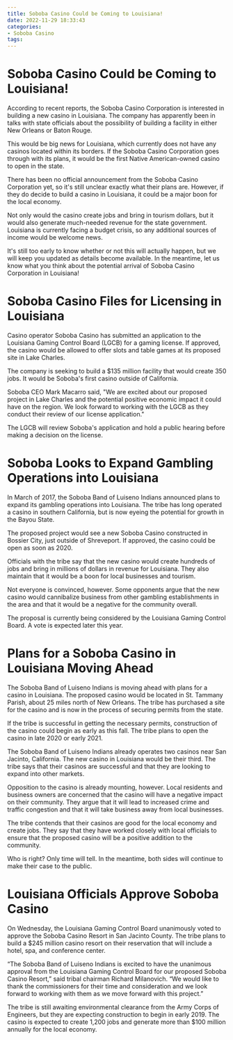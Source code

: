 ```yaml
---
title: Soboba Casino Could be Coming to Louisiana!
date: 2022-11-29 18:33:43
categories:
- Soboba Casino
tags:
---
```



#  Soboba Casino Could be Coming to Louisiana!

According to recent reports, the Soboba Casino Corporation is interested in building a new casino in Louisiana. The company has apparently been in talks with state officials about the possibility of building a facility in either New Orleans or Baton Rouge.

This would be big news for Louisiana, which currently does not have any casinos located within its borders. If the Soboba Casino Corporation goes through with its plans, it would be the first Native American-owned casino to open in the state.

There has been no official announcement from the Soboba Casino Corporation yet, so it's still unclear exactly what their plans are. However, if they do decide to build a casino in Louisiana, it could be a major boon for the local economy.

Not only would the casino create jobs and bring in tourism dollars, but it would also generate much-needed revenue for the state government. Louisiana is currently facing a budget crisis, so any additional sources of income would be welcome news.

It's still too early to know whether or not this will actually happen, but we will keep you updated as details become available. In the meantime, let us know what you think about the potential arrival of Soboba Casino Corporation in Louisiana!

#  Soboba Casino Files for Licensing in Louisiana

Casino operator Soboba Casino has submitted an application to the Louisiana Gaming Control Board (LGCB) for a gaming license. If approved, the casino would be allowed to offer slots and table games at its proposed site in Lake Charles.

The company is seeking to build a $135 million facility that would create 350 jobs. It would be Soboba's first casino outside of California.

Soboba CEO Mark Macarro said, "We are excited about our proposed project in Lake Charles and the potential positive economic impact it could have on the region. We look forward to working with the LGCB as they conduct their review of our license application."

The LGCB will review Soboba's application and hold a public hearing before making a decision on the license.

#  Soboba Looks to Expand Gambling Operations into Louisiana

In March of 2017, the Soboba Band of Luiseno Indians announced plans to expand its gambling operations into Louisiana. The tribe has long operated a casino in southern California, but is now eyeing the potential for growth in the Bayou State.

The proposed project would see a new Soboba Casino constructed in Bossier City, just outside of Shreveport. If approved, the casino could be open as soon as 2020.

Officials with the tribe say that the new casino would create hundreds of jobs and bring in millions of dollars in revenue for Louisiana. They also maintain that it would be a boon for local businesses and tourism.

Not everyone is convinced, however. Some opponents argue that the new casino would cannibalize business from other gambling establishments in the area and that it would be a negative for the community overall.

The proposal is currently being considered by the Louisiana Gaming Control Board. A vote is expected later this year.

#  Plans for a Soboba Casino in Louisiana Moving Ahead

The Soboba Band of Luiseno Indians is moving ahead with plans for a casino in Louisiana. The proposed casino would be located in St. Tammany Parish, about 25 miles north of New Orleans. The tribe has purchased a site for the casino and is now in the process of securing permits from the state.

If the tribe is successful in getting the necessary permits, construction of the casino could begin as early as this fall. The tribe plans to open the casino in late 2020 or early 2021.

The Soboba Band of Luiseno Indians already operates two casinos near San Jacinto, California. The new casino in Louisiana would be their third. The tribe says that their casinos are successful and that they are looking to expand into other markets.

Opposition to the casino is already mounting, however. Local residents and business owners are concerned that the casino will have a negative impact on their community. They argue that it will lead to increased crime and traffic congestion and that it will take business away from local businesses.

The tribe contends that their casinos are good for the local economy and create jobs. They say that they have worked closely with local officials to ensure that the proposed casino will be a positive addition to the community.

Who is right? Only time will tell. In the meantime, both sides will continue to make their case to the public.

#  Louisiana Officials Approve Soboba Casino

On Wednesday, the Louisiana Gaming Control Board unanimously voted to approve the Soboba Casino Resort in San Jacinto County. The tribe plans to build a $245 million casino resort on their reservation that will include a hotel, spa, and conference center.

“The Soboba Band of Luiseno Indians is excited to have the unanimous approval from the Louisiana Gaming Control Board for our proposed Soboba Casino Resort,” said tribal chairman Richard Milanovich. “We would like to thank the commissioners for their time and consideration and we look forward to working with them as we move forward with this project.”

The tribe is still awaiting environmental clearance from the Army Corps of Engineers, but they are expecting construction to begin in early 2019. The casino is expected to create 1,200 jobs and generate more than $100 million annually for the local economy.